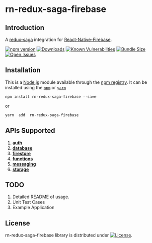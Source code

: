 
# rn-redux-saga-firebase

## Introduction

A [redux-saga](https://github.com/redux-saga/redux-saga/) integration for [React-Native-Firebase](https://firebase.google.com/).

[![npm version](https://img.shields.io/npm/v/rn-redux-saga-firebase.svg)](https://badge.fury.io/js/rn-redux-saga-firebase) [![Downloads](https://img.shields.io/npm/dt/rn-redux-saga-firebase.svg)](https://www.npmjs.com/package/rn-redux-saga-firebase) [![Known Vulnerabilities](https://snyk.io/test/github/imbudhiraja/rn-redux-saga-firebase/badge.svg)](https://snyk.io/test/github/imbudhiraja/rn-redux-saga-firebase) [![Bundle Size](https://img.shields.io/bundlephobia/min/rn-redux-saga-firebase.svg)](https://www.npmjs.com/package/rn-redux-saga-firebase) [![Open Issues](https://img.shields.io/github/issues/imbudhiraja/rn-redux-saga-firebase.svg)]()

##  Installation

This is a [Node.js](https://nodejs.org/) module available through the [npm registry](https://docs.npmjs.com/misc/registry). It can be installed using the [`npm`](https://docs.npmjs.com/getting-started/installing-npm-packages-locally) or [`yarn`](https://yarnpkg.com/en/)

```node
npm install rn-redux-saga-firebase --save
```
or
```js
yarn  add  rn-redux-saga-firebase
```

##  APIs Supported

 1. [**auth**](https://github.com/imbudhiraja/rn-redux-saga-firebase/docs/auth.md)
 2. [**database**](https://github.com/imbudhiraja/rn-redux-saga-firebase/docs/database.md)
 3. [**firestore**](https://github.com/imbudhiraja/rn-redux-saga-firebase/docs/database.md)
 4. [**functions**](https://github.com/imbudhiraja/rn-redux-saga-firebase/docs/database.md)
 5.  [**messaging**](https://github.com/imbudhiraja/rn-redux-saga-firebase/docs/database.md)
 6.  [**storage**](https://github.com/imbudhiraja/rn-redux-saga-firebase/docs/database.md)
 
##  TODO

1. Detailed README of usage.
2. Unit Test Cases
3. Example Application

##  License

rn-redux-saga-firebase library is distributed under [![License](https://img.shields.io/npm/l/rn-redux-saga-firebase.svg)](https://github.com/imbudhiraja/rn-redux-saga-firebase/blob/master/LICENSE).
